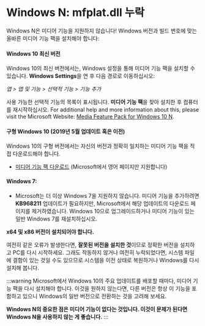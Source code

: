 # Windows N: mfplat.dll 누락

Windows N은 미디어 기능을 지원하지 않습니다! Windows 버전과 빌드 번호에 맞는 올바른 미디어 기능 팩을 설치해야 합니다:

#### Windows 10 최신 버전
Windows 10의 최신 버전에서는, Windows 설정을 통해 미디어 기능 팩을 설치할 수 있습니다. **Windows Settings**을 연 후 다음 경로로 이동하십시오:

*앱 > 앱 및 기능 > 선택적 기능 > 기능 추가*

사용 가능한 선택적 기능의 목록이 표시됩니다. **미디어 기능 팩**을 찾아 설치한 후 컴퓨터를 재시작하십시오. For additional help and more information about this, please visit the Microsoft Website: [Media Feature Pack for Windows 10 N](https://support.microsoft.com/help/4516397/media-feature-pack-for-windows-10-n-november-2019).

#### 구형 Windows 10 (2019년 5월 업데이트 혹은 이전)
Windows 10의 구형 버전에서는 자신의 버전과 정확히 일치하는 미디어 기능 팩을 직접 다운로드해야 합니다.
  * [미디어 기능 팩 다운로드](https://www.microsoft.com/en-us/software-download/mediafeaturepack) (Microsoft에서 영어 페이지만 지원합니다)

#### Windows 7:
  * Microsoft는 더 이상 Windows 7을 지원하지 않습니다. 미디어 기능을 추가하려면 **KB968211** 업데이트가 필요하지만, Microsoft에서 해당 업데이트의 다운로드 페이지를 제거하였습니다. Windows 10으로 업그레이드하거나 미디어 기능이 있는 일반 Windows 7를 재설치하십시오.

**x64 및 x86 버전이 설치되어야 합니다.**

여전히 같은 오류가 발생한다면, **잘못된 버전을 설치한 것**이므로 정확한 버전을 설치하고 PC를 다시 시작하세요. 그래도 작동하지 않거나 여전히 누락되었다면, 시스템 파일에 결함이 있는 것일 수도 있으므로 시스템을 이전 상태로 복원하거나 Windows를 다시 설치해 봅니다.

:::warning
Microsoft에서 Windows 10의 주요 업데이트를 배포할 때마다, 미디어 기능 팩을 다시 설치해야 합니다. 이것을 원하지 않는다면, 다른 버전은 항상 이 기능을 포함하고 있으니 Windows의 일반 버전으로 전환하는 것을 고려해 보세요.

**Windows N의 중요한 점은 미디어 기능이 없다는 것입니다. 이것이 문제가 된다면 Windows N을 사용하지 않는 게 좋습니다.**
:::
